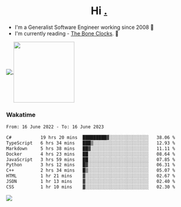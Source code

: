 <h1 align="center">Hi <a href="https://www.hackerrank.com/erasmosaraujo">.</a></h1>
 
- I'm a Generalist Software Engineer working  since 2008 🚀
- I'm currently reading - <a href="https://www.amazon.ca/Bone-Clocks-David-Mitchell/dp/0340921625">The Bone Clocks</a>. 📘
  
<p align="left">
  <a href="https://github.com/erasmosoares/github-readme-stats">
    <img
      align="center"
      src="https://github-readme-stats.vercel.app/api/top-langs/?username=erasmosoares&theme=radical&layout=compact"
    />
  </a>
  <a href="https://github.com/erasmosoares/github-readme-stats">
    <img
      align="center"
      height="165"
      src="https://github-readme-stats.vercel.app/api?username=erasmosoares&theme=radical&count_private=true&show_icons=true&custom_title=Github%20Status&hide=issues"
    />
  </a>
</p>

<!--
 ### Repo 
 
<p align="left">
 <a href="https://github.com/erasmosoares/github-readme-stats">
    <img
      align="center"
      height="165"
      src="https://github-readme-stats.vercel.app/api/pin?username=erasmosoares&repo=sample-node&title_color=fff&icon_color=f9f9f9&text_color=9f9f9f&bg_color=151515"
    />
  </a>
  <a href="https://github.com/erasmosoares/github-readme-stats">
    <img
      align="center"
      height="165"
      src="https://github-readme-stats.vercel.app/api/pin?username=erasmosoares&repo=sample-node&title_color=fff&icon_color=f9f9f9&text_color=9f9f9f&bg_color=151515"
    />
  </a>
</p>
-->

 ### Wakatime 

<!--START_SECTION:waka-->

```txt
From: 16 June 2022 - To: 16 June 2023

C#           19 hrs 20 mins  █████████▓░░░░░░░░░░░░░░░   38.06 %
TypeScript   6 hrs 34 mins   ███▒░░░░░░░░░░░░░░░░░░░░░   12.93 %
Markdown     5 hrs 38 mins   ██▓░░░░░░░░░░░░░░░░░░░░░░   11.11 %
Docker       4 hrs 23 mins   ██░░░░░░░░░░░░░░░░░░░░░░░   08.64 %
JavaScript   3 hrs 59 mins   ██░░░░░░░░░░░░░░░░░░░░░░░   07.85 %
Python       3 hrs 12 mins   █▓░░░░░░░░░░░░░░░░░░░░░░░   06.31 %
C++          2 hrs 34 mins   █▒░░░░░░░░░░░░░░░░░░░░░░░   05.07 %
HTML         1 hr 21 mins    ▓░░░░░░░░░░░░░░░░░░░░░░░░   02.67 %
JSON         1 hr 13 mins    ▓░░░░░░░░░░░░░░░░░░░░░░░░   02.40 %
CSS          1 hr 10 mins    ▓░░░░░░░░░░░░░░░░░░░░░░░░   02.30 %
```

<!--END_SECTION:waka-->

![](https://komarev.com/ghpvc/?username=erasmosoares&color=brightgreen)
